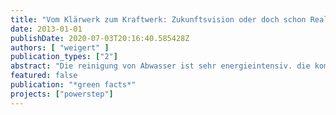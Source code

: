 ```yaml
---
title: "Vom Klärwerk zum Kraftwerk: Zukunftsvision oder doch schon Realität?"
date: 2013-01-01
publishDate: 2020-07-03T20:16:40.585428Z
authors: [ "weigert" ]
publication_types: ["2"]
abstract: "Die reinigung von Abwasser ist sehr energieintensiv. die kommunale abwasserbehandlung zählt deshalb noch vor Schulen und krankenhäusern zu den größten Stromverbrauchern. in den rund 10.000 deutschen kläranlagen schlummern allerdings erhebliche einsparpotenziale und sogar bislang ungenutzte energieressourcen, die noch erschlossen werden können."
featured: false
publication: "*green facts*"
projects: ["powerstep"]
---
```



